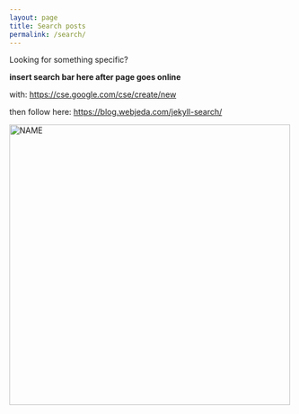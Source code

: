 ```yaml
---
layout: page
title: Search posts
permalink: /search/
---
```

Looking for something specific? 

**insert search bar here after page goes online**

with:  https://cse.google.com/cse/create/new

then follow here: https://blog.webjeda.com/jekyll-search/

<img src="https://images.unsplash.com/photo-1484820540004-14229fe36ca4?ixlib=rb-1.2.1&ixid=eyJhcHBfaWQiOjEyMDd9&auto=format&fit=crop&w=800&q=60" alt="NAME" width="500"/>